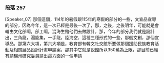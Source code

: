 ### 段落 257

[Speaker_07] 那個這個，114年的暑假跟115年的寒假的部分的一些，文宣品宣導的部分，因為今年，這一次已經是最後一次了，那，之後，之後明年，可能就是會輪由文化部啊，部工啊，混海生館他們去做設計，那，今年的部分我們就是設計出，三角龍，湯籠集，一手龍，陸海空，這種三種形式的一些，那個文創，那個宣導品，那第六大項，第六大項是，教育部有韓文社交館所要做那個援助民族教育活動及相關展品設計計畫申請案，那其中它就是說館所以350萬為上限，那目前已經有請瑞州研究委員請出這方面的一個申請
